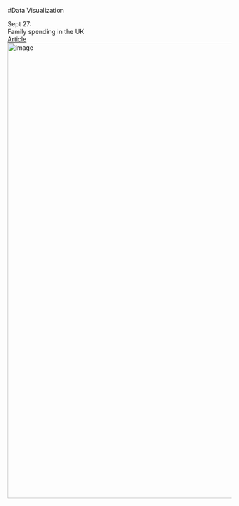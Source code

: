 #Data Visualization

Sept 27:
<br />
Family spending in the UK
<br />
[Article](https://www.ons.gov.uk/peoplepopulationandcommunity/personalandhouseholdfinances/expenditure/bulletins/familyspendingintheuk/april2023tomarch2024#data-sources-and-quality)
<img width="1280" height="1024" alt="image" src="https://github.com/user-attachments/assets/dd5519e8-ddfe-447d-9a71-3572b6029f4d" />

<br />
